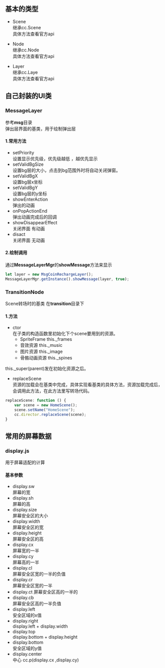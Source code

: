 ## 基本的类型
* Scene   
继承cc.Scene    
具体方法查看官方api

* Node  
继承cc.Node  
具体方法查看官方api
* Layer  
继承cc.Laye   
具体方法查看官方api

## 自己封装的UI类
### MessageLayer  
参考**msg**目录   
弹出层界面的基类，用于绘制弹出层  
#### 1.常用方法
* setPriority  
设置显示优先级，优先级越低 ，越优先显示
* setValidBgSize  
设置bg层的大小，点击到bg范围外时将自动关闭弹窗。
* setValidBgX  
设置bg层x坐标
* setValidBgY  
设置bg层的y坐标
* showEnterAction  
弹出的动画
* onPopActionEnd  
弹出动画完成后的回调
* showDisappearEffect  
关闭界面 有动画
* disact  
关闭界面 无动画

#### 2.绘制调用
通过**MessageLayerMgr**的**showMessage**方法来显示

```javascript
let layer = new MsgCoinRechargeLayer();
MessageLayerMgr.getInstance().showMessage(layer, true);
```

### TransitionNode
Scene转场时的基类 在**transition**目录下

#### 1.方法
* ctor  
在子类的构造函数里初始化下个scene要用到的资源。  
    * SpriteFrame this._frames  
    * 音效资源 this._music   
    * 图片资源 this._image  
    * 骨骼动画资源 this._spines 

this._super(parent)发在初始化资源之后。

* replaceScene  
资源的加载会在基类中完成，具体实现看基类的具体方法，资源加载完成后，会调用此方法，在此方法里写转场代码。  
```js
replaceScene: function () {
    var scene = new HomeScene();
    scene.setName("HomeScene");
    cc.director.replaceScene(scene);
}
```

## 常用的屏幕数据
### display.js 
用于屏幕适配的计算
#### 基本参数  
* display.sw  
屏幕的宽
* display.sh  
屏幕的高  
* display.size  
屏幕安全区的大小
* display.width  
 屏幕安全区的宽
* display.height  
 屏幕安全区的高
* display.cx  
 屏幕宽的一半
* display.cy  
 屏幕高的一半
* display.cl   
 屏幕安全区宽的一半的负值
* display.cr  
 屏幕安全区宽的一半
* display.ct
屏幕安全区高的一半的
* display.cb  
屏幕安全区高的一半负值
* display.left  
安全区域的x值
* display.right   
display.left  + display.width   
* display.top   
display.bottom + display.height   
* display.bottom   
安全区域的y值
* display.center   
中心 cc.p(display.cx ,display.cy)